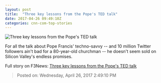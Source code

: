 ```yaml
---
layout: post
title:  "Three key lessons from the Pope's TED talk"
date: 2017-04-26 09:49:10Z
categories: cnn-com-top-stories
---
```


![Three key lessons from the Pope's TED talk](http://i2.cdn.cnn.com/cnnnext/dam/assets/170416100848-01-holy-week-0416-super-tease.jpg)

For all the talk about Pope Francis' techno-savvy -- and 10 million Twitter followers ain't bad for a 80-year-old churchman -- he doesn't seem sold on Silicon Valley's endless promises.


Full story on F3News: [Three key lessons from the Pope's TED talk](http://www.f3nws.com/n/SPYv3H)

> Posted on: Wednesday, April 26, 2017 2:49:10 PM
